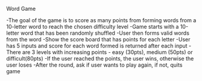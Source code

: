 Word Game

-The goal of the game is to score as many points from forming words from a 10-letter word to reach the chosen difficulty level
-Game starts with a 10-letter word that has been randomly shuffled
-User then forms valid words from the word
-Show the score board that has points for each letter
-User has 5 inputs and score for each word formed is returned after each input
-There are 3 levels with increasing points - easy (30pts), medium (50pts) or difficult(80pts)
-If the user reached the points, the user wins, otherwise the user loses
-After the round, ask if user wants to play again, if not, quits game